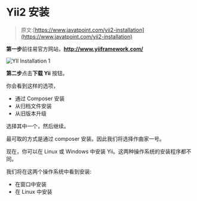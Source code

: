 # Yii2 安装

> 原文:[https://www.javatpoint.com/yii2-installation](https://www.javatpoint.com/yii2-installation)

**第一步**前往易官方网站，**http://www.yiiframework.com/**

![YII Installation 1](../Images/e89cb1abfeef28a043bb906d477a36bb.png)

**第二步**点击**下载 Yii** 按钮。

你会看到这样的选项，

*   通过 Composer 安装
*   从归档文件安装
*   从旧版本升级

选择其中一个，然后继续。

最可取的方式是通过 composer 安装。因此我们将选择作曲家一号。

现在，你可以在 Linux 或 Windows 中安装 Yii。这两种操作系统的安装程序都不同。

我们将在这两个操作系统中看到安装:

*   在窗口中安装
*   在 Linux 中安装